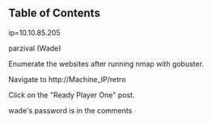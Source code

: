 ## Table of Contents


ip=10.10.85.205

parzival (Wade)

Enumerate the websites after running nmap with gobuster.

Navigate to http://Machine_IP/retro

Click on the "Ready Player One" post.

wade's password is in the comments

